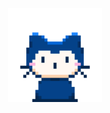 <div align="center">
    <img height="150" src="https://raw.githubusercontent.com/yiluoegit/yiluoegit/master/github.gif" alt="阿巴阿巴..." />
</div>
